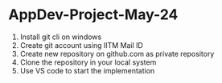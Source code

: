 # AppDev-Project-May-24
1) Install git cli on windows
2) Create git account using IITM Mail ID
3) Create new repository on github.com as private repository
4) Clone the repository in your local system
5) Use VS code to start the implementation